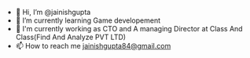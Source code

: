 - 👋 Hi, I’m @jainishgupta
- 🌱 I’m currently learning Game developement
- 🏪 I'm currently working as CTO and A managing Director at Class And Class(Find And Analyze PVT LTD)
- 📫 How to reach me jainishgupta84@gmail.com

<!---
jainishgupta84/jainishgupta84 is a ✨ special ✨ repository because its `README.md` (this file) appears on your GitHub profile.
You can click the Preview link to take a look at your changes.
--->
